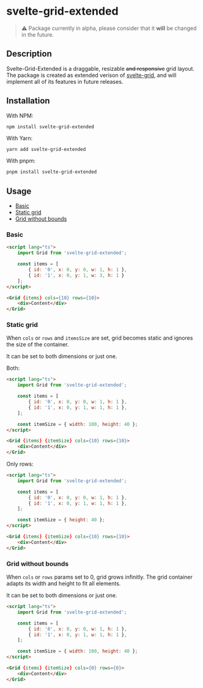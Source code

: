 # svelte-grid-extended

> ⚠️ Package currently in alpha, please consider that it **will** be changed in the future. 
<!-- plase gif here -->

## Description

Svelte-Grid-Extended is a draggable, resizable ~~and responsive~~ grid layout. The package  is created as extended verison of [svelte-grid]([url](https://github.com/vaheqelyan/svelte-grid)), and will implement all of its features in future releases.

## Installation

With NPM:
```sh
npm install svelte-grid-extended
```

With Yarn:
```shPackage currently in alpha, please consider that it **will** be changed in the future
yarn add svelte-grid-extended
```

With pnpm: 
```sh
pnpm install svelte-grid-extended
```

## Usage

- [Basic](#basic)
- [Static grid](#static-grid)
- [Grid without bounds](#grid-without-bounds)

### Basic

```html
<script lang="ts">
	import Grid from 'svelte-grid-extended';

	const items = [
		{ id: '0', x: 0, y: 0, w: 1, h: 1 },
		{ id: '1', x: 0, y: 1, w: 3, h: 1 }
	];
</script>

<Grid {items} cols={10} rows={10}>
	<div>Content</div>
</Grid>
```

### Static grid

When `cols` or `rows` and `itemsSize` are set, grid becomes static and ignores the size of the container.

It can be set to both dimensions or just one.


Both:

```html
<script lang="ts">
	import Grid from 'svelte-grid-extended';

	const items = [
		{ id: '0', x: 0, y: 0, w: 1, h: 1 },
		{ id: '1', x: 0, y: 1, w: 1, h: 1 },
	];

	const itemSize = { width: 100, height: 40 };
</script>

<Grid {items} {itemSize} cols={10} rows={10}>
	<div>Content</div>
</Grid>
```

Only rows:

```html
<script lang="ts">
	import Grid from 'svelte-grid-extended';

	const items = [
		{ id: '0', x: 0, y: 0, w: 1, h: 1 },
		{ id: '1', x: 0, y: 1, w: 1, h: 1 },
	];

	const itemSize = { height: 40 };
</script>

<Grid {items} {itemSize} cols={10} rows={10}>
	<div>Content</div>
</Grid>
```


### Grid without bounds

When `cols` or `rows` params set to 0, grid grows infinitly. The grid container adapts its width and height to fit all elements.

It can be set to both dimensions or just one.


```html
<script lang="ts">
	import Grid from 'svelte-grid-extended';

	const items = [
		{ id: '0', x: 0, y: 0, w: 1, h: 1 },
		{ id: '1', x: 0, y: 1, w: 1, h: 1 },
	];

	const itemSize = { width: 100, height: 40 };
</script>

<Grid {items} {itemSize} cols={0} rows={0}>
	<div>Content</div>
</Grid>
```

